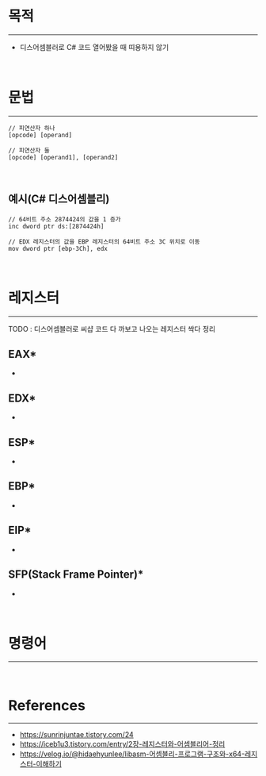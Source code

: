 # 목적
---
- 디스어셈블러로 C# 코드 열어봤을 때 띠용하지 않기

<br>

# 문법
---

```
// 피연산자 하나
[opcode] [operand]

// 피연산자 둘
[opcode] [operand1], [operand2]
```

<br>

## 예시(C# 디스어셈블리)

```
// 64비트 주소 2874424의 값을 1 증가
inc dword ptr ds:[2874424h]

// EDX 레지스터의 값을 EBP 레지스터의 64비트 주소 3C 위치로 이동
mov dword ptr [ebp-3Ch], edx
```

<br>

# 레지스터
---


TODO : 디스어셈블러로 씨샵 코드 다 까보고 나오는 레지스터 싹다 정리


## **EAX***
- 

## **EDX***
- 

## **ESP***
- 

## **EBP***
- 

## **EIP***
- 

## **SFP(Stack Frame Pointer)***
- 


<br>

# 명령어
---




<br>

# References
---
- <https://sunrinjuntae.tistory.com/24>
- <https://iceb1u3.tistory.com/entry/2장-레지스터와-어셈블리어-정리>
- <https://velog.io/@hidaehyunlee/libasm-어셈블리-프로그램-구조와-x64-레지스터-이해하기>